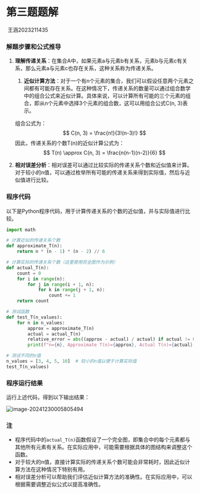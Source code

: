 # 第三题题解											

​																							王涵2023211435

### 解题步骤和公式推导

1. **理解传递关系**：在集合A中，如果元素a与元素b有关系，元素b与元素c有关系，那么元素a与元素c也存在关系，这种关系称为传递关系。

   1. **近似计算方法**：对于一个有n个元素的集合，我们可以假设任意两个元素之间都有可能存在关系。在这种情况下，传递关系的数量可以通过组合数学中的组合公式来近似计算。具体来说，可以计算所有可能的三个元素的组合，即从n个元素中选择3个元素的组合数，这可以用组合公式C(n, 3)表示。


   组合公式为：
$$
    C(n, 3) = \frac{n!}{3!(n-3)!} 
$$
   因此，传递关系的个数T(n)的近似计算公式为：
$$
   T(n) \approx C(n, 3) = \frac{n(n-1)(n-2)}{6}
$$


2. **相对误差分析**：相对误差可以通过比较实际的传递关系个数和近似值来计算。对于较小的n值，可以通过枚举所有可能的传递关系来得到实际值，然后与近似值进行比较。

### 程序代码

以下是Python程序代码，用于计算传递关系的个数的近似值，并与实际值进行比较。

```python
import math

# 计算近似的传递关系个数
def approximate_T(n):
    return n * (n - 1) * (n - 2) // 6

# 计算实际的传递关系个数（这里使用完全图作为示例）
def actual_T(n):
    count = 0
    for i in range(n):
        for j in range(i + 1, n):
            for k in range(j + 1, n):
                count += 1
    return count

# 测试函数
def test_T(n_values):
    for n in n_values:
        approx = approximate_T(n)
        actual = actual_T(n)
        relative_error = abs((approx - actual) / actual) if actual != 0 else 0
        print(f"n={n}, Approximate T(n)={approx}, Actual T(n)={actual}, Relative Error={relative_error:.2%}")

# 测试不同的n值
n_values = [3, 4, 5, 10]  # 较小的n值以便于计算实际值
test_T(n_values)
```

### 程序运行结果

运行上述代码，得到以下输出结果：

![image-20241230005805494](C:\Users\wh826\AppData\Roaming\Typora\typora-user-images\image-20241230005805494.png)

### 注

- 程序代码中的`actual_T(n)`函数假设了一个完全图，即集合中的每个元素都与其他所有元素有关系。在实际应用中，可能需要根据具体的图结构来调整这个函数。
- 对于较大的n值，直接计算实际的传递关系个数可能会非常耗时，因此近似计算方法在这种情况下特别有用。
- 相对误差分析可以帮助我们评估近似计算方法的准确性。在实际应用中，可以根据需要调整近似公式以提高准确性。
